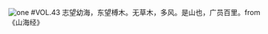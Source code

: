 ![one](http://image.wufazhuce.com/FiJil3eJM0liWeLAjY-kXi6xp1EH)
#VOL.43
志望幼海，东望榑木。无草木，多风。是山也，广员百里。from《山海经》